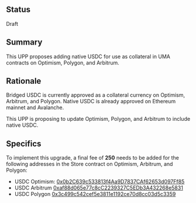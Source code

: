 ## Status

Draft

## Summary

This UPP proposes adding native USDC for use as collateral in UMA contracts on Optimism, Polygon, and Arbitrum.

## Rationale

Bridged USDC is currently approved as a collateral currency on Optimism, Arbitrum, and Polygon. Native USDC is already approved on Ethereum mainnet and Avalanche. 

This UPP is proposing to update Optimism, Polygon, and Arbitrum to include native USDC.

## Specifics

To implement this upgrade, a final fee of **250** needs to be added for the following addresses in the Store contract on Optimism, Arbitrum, and Polygon:

-   USDC Optimism: [0x0b2C639c533813f4Aa9D7837CAf62653d097Ff85](https://optimistic.etherscan.io/token/0x0b2C639c533813f4Aa9D7837CAf62653d097Ff85)
-   USDC Arbitrum [0xaf88d065e77c8cC2239327C5EDb3A432268e5831](https://arbiscan.io/address/0xaf88d065e77c8cC2239327C5EDb3A432268e5831)
-   USDC Polygon [0x3c499c542cef5e3811e1192ce70d8cc03d5c3359](https://polygonscan.com/address/0x3c499c542cef5e3811e1192ce70d8cc03d5c3359)


